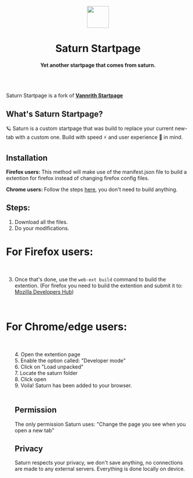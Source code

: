 <div align="center">
  <img src="https://imgur.com/G6ItCEk.png" width="60px" height="60px">
<h1>Saturn Startpage</h1>
<h4>Yet another startpage that comes from saturn. </h4>
  <br>
</div>
<br>

Saturn Startpage is a fork of <b><a href="https://gitlab.com/madsouris/startpage" target="_blank">Vannrith Startpage</a></b>

## What's Saturn Startpage?
🪐 Saturn is a custom startpage that was build to replace your current new-tab with a custom one. Build with speed ⚡ and user experience 🧠 in mind.


## Installation 
<b>Firefox users: </b> This method will make use of the manifest.json file to build a extention for firefox instead of changing firefox config files.
  
<b>Chrome users: </b> Follow the steps <a href="#for-chromeedge-users" title="Chrome">here</a>, you don't need to build anything.

## Steps:
1. Download all the files.
2. Do your modifications.

# For Firefox users:
<br>

3. Once that's done, use the <code>web-ext build</code> command to build the extention.
(For firefox you need to build the extention and submit it to: <a href="https://addons.mozilla.org/en-GB/developers/" title="developerhub">Mozilla Developers Hub</a>)

<br>

# For Chrome/edge users:
<br>
<ul>
4. Open the extention page<br>
5. Enable the option called: "Developer mode"<br>
6. Click on "Load unpacked"<br>
7. Locate the saturn folder <br>
8. Click open<br>
9. Voila! Saturn has been added to your browser.<br>
  
<br>

## Permission

The only permission Saturn uses: "Change the page you see when you open a new tab"
<br>

## Privacy
Saturn respects your privacy, we don't save anything, no connections are made to any external servers. Everything is done locally on device.
